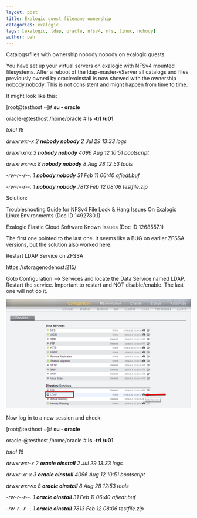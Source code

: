 ```yaml
---
layout: post
title: Exalogic guest filename ownership
categories: exalogic
tags: [exalogic, ldap, oracle, nfsv4, nfs, linux, nobody]
author: pah
---
```


Catalogs/files with ownership nobody:nobody on exalogic guests

You have set up your virtual servers on exalogic with NFSv4 mounted
filesystems. After a reboot of the ldap-master-vServer all catalogs and
files previously owned by oracle:oinstall is now showed with the
ownership nobody:nobody. This is not consistent and might happen from
time to time.

It might look like this:

[root@testhost \~]\# **su - oracle**

oracle-@testhost /home/oracle \# **ls -trl /u01**

*total 18*

*drwxrwxr-x 2 **nobody nobody** 2 Jul 29 13:33 logs*

*drwxr-xr-x 3 **nobody nobody** 4096 Aug 12 10:51 bootscript*

*drwxrwxrwx 8 **nobody nobody** 8 Aug 28 12:53 tools*

*-rw-r--r--. 1 **nobody nobody** 31 Feb 11 06:40 afiedt.buf*

*-rw-r--r--. 1 **nobody nobody** 7813 Feb 12 08:06 testfile.zip*


Solution:

Troubleshooting Guide for NFSv4 File Lock & Hang Issues On Exalogic
Linux Environments (Doc ID 1492780.1)

Exalogic Elastic Cloud Software Known Issues (Doc ID 1268557.1)

The first one pointed to the last one. It seems like a BUG on earlier
ZFSSA versions, but the solution also worked here.

Restart LDAP Service on ZFSSA

https://storagenodehost:215/

Goto Configuration --\> Services and locate the Data Service named LDAP.
Restart the service. Important to restart and NOT disable/enable. The
last one will not do it.

![](/images/2015-04-30-exalogic-guest-filename-ownership/nobody_nobody_files.png)

Now log in to a new session and check:

[root@testhost \~]\# **su - oracle**

oracle-@testhost /home/oracle \# **ls -trl /u01**

*total 18*

*drwxrwxr-x 2 **oracle oinstall** 2 Jul 29 13:33 logs*

*drwxr-xr-x 3 **oracle oinstall** 4096 Aug 12 10:51 bootscript*

*drwxrwxrwx 8 **oracle oinstall** 8 Aug 28 12:53 tools*

*-rw-r--r--. 1 **oracle oinstall** 31 Feb 11 06:40 afiedt.buf*

*-rw-r--r--. 1 **oracle oinstall** 7813 Feb 12 08:06 testfile.zip*
